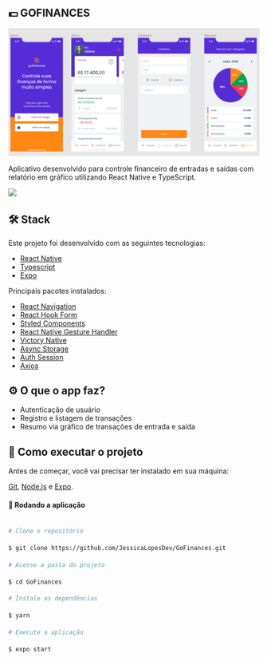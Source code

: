 ## 💵 GOFINANCES

<img src="./src/assets/gofinances.png"/>

Aplicativo desenvolvido para controle financeiro de entradas e saídas com relatório em gráfico utilizando React Native e TypeScript.

<a href="https://www.figma.com/file/noeKRdNByOvwA5u253pOhg/GoFinances-Ignite-(Copy)">
<img src="https://user-images.githubusercontent.com/71772559/178192253-4fe4757c-de57-4878-a38c-a483c25670b1.png"/>
</a>

## 🛠️ Stack

Este projeto foi desenvolvido com as seguintes tecnologias:

- [React Native](https://reactnative.dev/)
- [Typescript](https://www.typescriptlang.org/)
- [Expo](https://expo.dev/)

Principais pacotes instalados:

- [React Navigation](https://reactnavigation.org/)
- [React Hook Form](https://react-hook-form.com/)
- [Styled Components](https://styled-components.com/)
- [React Native Gesture Handler](https://docs.swmansion.com/react-native-gesture-handler/)
- [Victory Native](https://formidable.com/open-source/victory/)
- [Async Storage](https://react-native-async-storage.github.io/async-storage/)
- [Auth Session](https://docs.expo.dev/versions/latest/sdk/auth-session/)
- [Axios](https://axios-http.com/ptbr/docs/intro)

## ⚙️ O que o app faz?

- Autenticação de usuário
- Registro e listagem de transações
- Resumo via gráfico de transações de entrada e saída

## [](https://github.com/JessicaLopesDev/GoFinances) 🚀 Como executar o projeto

Antes de começar, você vai precisar ter instalado em sua máquina:

[Git](https://git-scm.com), [Node.js](https://nodejs.org/en/) e [Expo](https://expo.dev).

#### 🧭 Rodando a aplicação

```bash

# Clone o repositório

$ git clone https://github.com/JessicaLopesDev/GoFinances.git

# Acesse a pasta do projeto

$ cd GoFinances

# Instale as dependências

$ yarn

# Execute a aplicação

$ expo start

```
